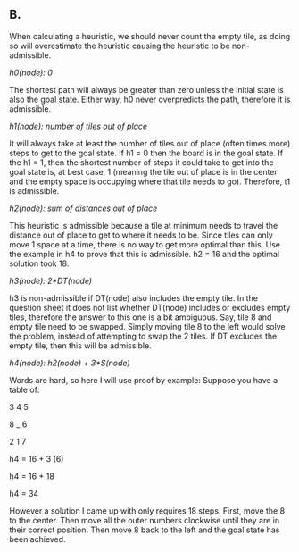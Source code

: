 ## B.

When calculating a heuristic, we should never count the empty tile, as doing so will overestimate the heuristic causing the heuristic to be non-admissible.

_h0(node): 0_

The shortest path will always be greater than zero unless the initial state is also the goal state. Either way, h0 never overpredicts the path, therefore it is admissible.

_h1(node): number of tiles out of place_

It will always take at least the number of tiles out of place (often times more) steps to get to the goal state. If h1 = 0 then the board is in the goal state. If the h1 = 1, then the shortest number of steps it could take to get into the goal state is, at best case, 1 (meaning the tile out of place is in the center and the empty space is occupying where that tile needs to go). Therefore, t1 is admissible.

_h2(node): sum of distances out of place_

This heuristic is admissible because a tile at minimum needs to travel the distance out of place to get to where it needs to be. Since tiles can only move 1 space at a time, there is no way to get more optimal than this. Use the example in h4 to prove that this is admissible. h2 = 16 and the optimal solution took 18.

_h3(node): 2*DT(node)_

h3 is non-admissible if DT(node) also includes the empty tile. In the question sheet it does not list whether DT(node) includes or excludes empty tiles, therefore the answer to this one is a bit ambiguous. Say, tile 8 and empty tile need to be swapped. Simply moving tile 8 to the left would solve the problem, instead of attempting to swap the 2 tiles. If DT excludes the empty tile, then this will be admissible.

_h4(node): h2(node) + 3*S(node)_

Words are hard, so here I will use proof by example:
Suppose you have a table of:

3 4 5

8 _ 6

2 1 7

h4 = 16 + 3 (6)

h4 = 16 + 18

h4 = 34

However a solution I came up with only requires 18 steps. First, move the 8 to the center. Then move all the outer numbers clockwise until they are in their correct position. Then move 8 back to the left and the goal state has been achieved.
